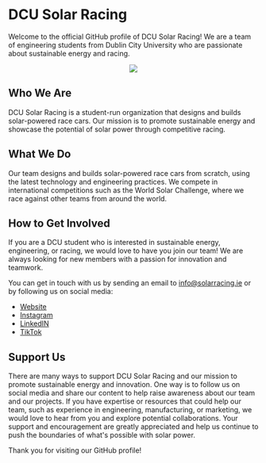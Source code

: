 # DCU Solar Racing
Welcome to the official GitHub profile of DCU Solar Racing! We are a team of engineering students from Dublin City University who are passionate about sustainable energy and racing.

<p align="center">
  <img src="https://i.imgur.com/vuB7K5D.png" />
</p>

## Who We Are
DCU Solar Racing is a student-run organization that designs and builds solar-powered race cars. Our mission is to promote sustainable energy and showcase the potential of solar power through competitive racing.

## What We Do
Our team designs and builds solar-powered race cars from scratch, using the latest technology and engineering practices. We compete in international competitions such as the World Solar Challenge, where we race against other teams from around the world.


## How to Get Involved
If you are a DCU student who is interested in sustainable energy, engineering, or racing, we would love to have you join our team! We are always looking for new members with a passion for innovation and teamwork.

You can get in touch with us by sending an email to info@solarracing.ie or by following us on social media:

- [Website](https://solarracing.ie)
- [Instagram](https://www.instagram.com/dcusolarracing/)
- [LinkedIN](https://www.linkedin.com/company/dcu-solar-racing/)
- [TikTok](https://www.tiktok.com/@dcusolarracing?_t=8bGjS1m5k4o&_r=1)

## Support Us
There are many ways to support DCU Solar Racing and our mission to promote sustainable energy and innovation. One way is to follow us on social media and share our content to help raise awareness about our team and our projects.
If you have expertise or resources that could help our team, such as experience in engineering, manufacturing, or marketing, we would love to hear from you and explore potential collaborations. Your support and encouragement are greatly appreciated and help us continue to push the boundaries of what's possible with solar power.

Thank you for visiting our GitHub profile!
